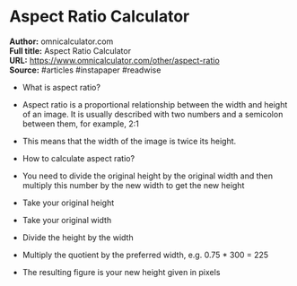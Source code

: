 # Aspect Ratio Calculator

**Author:** omnicalculator.com  
**Full title:** Aspect Ratio Calculator  
**URL:** https://www.omnicalculator.com/other/aspect-ratio  
**Source:** #articles #instapaper #readwise

- What is aspect ratio? 
   
- Aspect ratio is a proportional relationship between the width and height of an image. It is usually described with two numbers and a semicolon between them, for example, 2:1 
   
- This means that the width of the image is twice its height. 
   
- How to calculate aspect ratio? 
   
- You need to divide the original height by the original width and then multiply this number by the new width to get the new height 
   
- Take your original height 
   
- Take your original width 
   
- Divide the height by the width 
   
- Multiply the quotient by the preferred width, e.g. 0.75 * 300 = 225 
   
- The resulting figure is your new height given in pixels 
   
